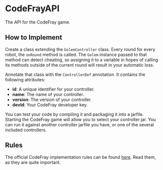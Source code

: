# CodeFrayAPI
The API for the CodeFray game.

## How to Implement
Create a class extending the `GolemController` class. Every round for every robot, the `onRound` method is called. The `Golem` instance passed to that method can detect cheating, so assigning it to a variable in hopes of calling its methods outside of the current round will result in your automatic loss.

Annotate that class with the `ControllerDef` annotation. It contains the following attributes:

  - **id**: A unique identifier for your controller.
  - **name**: The name of your controller.
  - **version**: The version of your controller.
  - **devId**: Your CodeFray developer key.

You can test your code by compiling it and packaging it into a jarfile. Starting the CodeFray game will allow you to select your controller jar. You can run it against another controller jarfile you have, or one of the several included controllers.

## Rules
The official CodeFray implementation rules can be found [here](https://github.com/lg198/CodeFray/wiki/Rules). Read them, as they are quite important.
